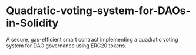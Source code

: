 # Quadratic-voting-system-for-DAOs-in-Solidity
A secure, gas-efficient smart contract implementing a quadratic voting system for DAO governance using ERC20 tokens.
